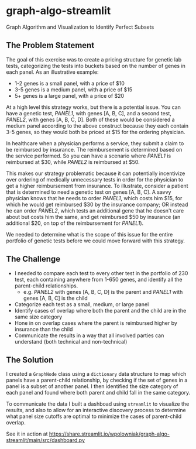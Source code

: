 # graph-algo-streamlit
Graph Algorithm and Visualization to Identify Perfect Subsets

## The Problem Statement
The goal of this exercise was to create a pricing structure for genetic lab tests, categorizing the tests into buckets based on the number of genes in each panel. 
As an illustrative example:
* 1-2 genes is a small panel, with a price of $10
* 3-5 genes is a medium panel, with a price of $15
* 5+ genes is a large panel, with a price of $20

At a high level this strategy works, but there is a potential issue. You can have a genetic test, _PANEL1_, with genes [A, B, C], and a second test, _PANEL2_, with genes [A, B, C, D]. Both of these would be considered a medium panel according to the above construct because they each contain 3-5 genes, so they would both be priced at $15 for the ordering physician.

In healthcare when a physician performs a service, they submit a claim to be reimbursed by insurance. The reimbursement is determined based on the service performed. So you can have a scenario where _PANEL1_ is reimbursed at $30, while _PANEL2_ is reimbursed at $50.

This makes our strategy problematic because it can potentially incentivize over ordering of medically unnecessary tests in order for the physician to get a higher reimbursement from insurance. To illustrate, consider a patient that is determined to need a genetic test on genes [A, B, C]. A savvy physician knows that he needs to order _PANEL1_, which costs him $15, for which he would get reimbursed $30 by the insurance company; OR instead he can order _PANEL2_, which tests an additional gene that he doesn't care about but costs him the same, and get reimbursed $50 by insurance (an additional $20, on top of the reimbursement for _PANEL1_).

We needed to determine what is the scope of this issue for the entire portfolio of genetic tests before we could move forward with this strategy.

## The Challenge
* I needed to compare each test to every other test in the portfolio of 230 test, each containing anywhere from 1-650 genes, and identify all the parent-child relationships.
    * e.g. _PANEL2_ with genes [A, B, C, D] is the parent and _PANEL1_ with genes [A, B, C] is the child 
* Categorize each test as a small, medium, or large panel
* Identify cases of overlap where both the parent and the child are in the same size category
* Hone in on overlap cases where the parent is reimbursed higher by insurance than the child
* Communicate the results in a way that all involved parties can understand (both technical and non-technical) 

## The Solution
I created a `GraphNode` class using a `dictionary` data structure to map which panels have a parent-child relationship, by checking if the set of genes in a panel is a subset of another panel. I then identified the size category of each panel and found where both parent and child fall in the same category. 

To communicate the data I built a dashboad using `streamlit` to visualize the results, and also to allow for an interactive discovery process to determine what panel size cutoffs are optimal to minimize the cases of parent-child overlap.

See it in action at https://share.streamlit.io/wpolowniak/graph-algo-streamlit/main/src/dashboard.py